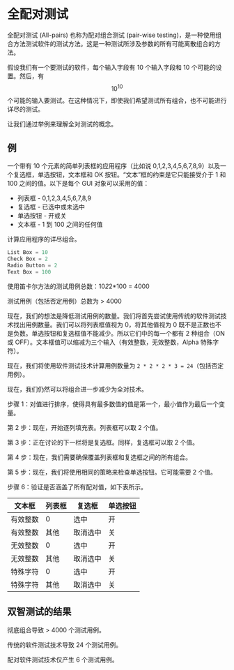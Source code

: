 # 全配对测试

全配对测试 (All-pairs) 也称为配对组合测试 (pair-wise testing)，是一种使用组合方法测试软件的测试方法。这是一种测试所涉及参数的所有可能离散组合的方法。

假设我们有一个要测试的软件，每个输入字段有 10 个输入字段和 10 个可能的设置。然后，有 $$10^{10}$$ 个可能的输入要测试。在这种情况下，即使我们希望测试所有组合，也不可能进行详尽的测试。

让我们通过举例来理解全对测试的概念。

## 例

一个带有 10 个元素的简单列表框的应用程序（比如说 0,1,2,3,4,5,6,7,8,9）以及一个复选框，单选按钮，文本框和 OK 按钮。“文本”框的约束是它只能接受介于 1 和 100 之间的值。以下是每个 GUI 对象可以采用的值：

* 列表框 - 0,1,2,3,4,5,6,7,8,9
* 复选框 - 已选中或未选中
* 单选按钮 - 开或关
* 文本框 - 1 到 100 之间的任何值

计算应用程序的详尽组合。

```c
List Box = 10
Check Box = 2
Radio Button = 2
Text Box = 100
```

使用笛卡尔方法的测试用例总数：10*2*2*100 = 4000

测试用例（包括否定用例）总数为 > 4000

现在，我们的想法是降低测试用例的数量。我们将首先尝试使用传统的软件测试技术找出用例数量。我们可以将列表框值视为 0，将其他值视为 0 既不是正数也不是负数。单选按钮和复选框值不能减少。所以它们中的每一个都有 2 种组合（ON 或 OFF）。文本框值可以缩减为三个输入（有效整数，无效整数，Alpha 特殊字符）。

现在，我们将使用软件测试技术计算用例数量为 `2 * 2 * 2 * 3 = 24`（包括否定用例）。

现在，我们仍然可以将组合进一步减少为全对技术。

步骤 1：对值进行排序，使得具有最多数值的值是第一个，最小值作为最后一个变量。

第 2 步：现在，开始逐列填充表。列表框可以取 2 个值。

第 3 步：正在讨论的下一栏将是复选框。同样，复选框可以取 2 个值。

第 4 步：现在，我们需要确保覆盖列表框和复选框之间的所有组合。

第 5 步：现在，我们将使用相同的策略来检查单选按钮。它可能需要 2 个值。

步骤 6：验证是否涵盖了所有配对值，如下表所示。

文本框 | 列表框 | 复选框 | 单选按钮
----|-----|-----|-----
有效整数 | 0 | 选中 | 开
有效整数 | 其他 | 取消选中 | 关
无效整数 | 0 | 选中 | 开
无效整数 | 其他 | 取消选中 | 关
特殊字符 | 0 | 选中 | 开
特殊字符 | 其他 | 取消选中 | 关

## 双智测试的结果

彻底组合导致 > 4000 个测试用例。

传统的软件测试技术导致 24 个测试用例。

配对软件测试技术仅产生 6 个测试用例。
